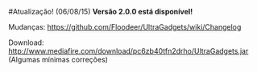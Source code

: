 #Atualização! (06/08/15)
**Versão 2.0.0 está disponível!**

Mudanças: https://github.com/Floodeer/UltraGadgets/wiki/Changelog

Download: http://www.mediafire.com/download/pc6zb40tfn2drho/UltraGadgets.jar (Algumas mínimas correções)
